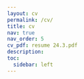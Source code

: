 ```yaml
---
layout: cv
permalink: /cv/
title: cv
nav: true
nav_order: 5
cv_pdf: resume 24.3.pdf
description: 
toc:
  sidebar: left
---
```

